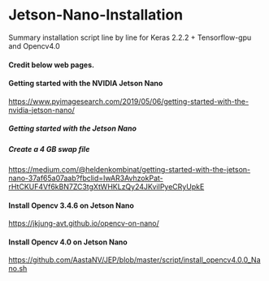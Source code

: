 # Jetson-Nano-Installation
Summary installation script line by line for Keras 2.2.2 + Tensorflow-gpu and Opencv4.0

#### Credit below web pages.
#### Getting started with the NVIDIA Jetson Nano
https://www.pyimagesearch.com/2019/05/06/getting-started-with-the-nvidia-jetson-nano/

##### Getting started with the Jetson Nano
##### Create a 4 GB swap file
https://medium.com/@heldenkombinat/getting-started-with-the-jetson-nano-37af65a07aab?fbclid=IwAR3AvhzokPat-rHtCKUF4Vf6kBN7ZC3tgXtWHKLzQy24JKviIPyeCRyUpkE

#### Install Opencv 3.4.6 on Jetson Nano
https://jkjung-avt.github.io/opencv-on-nano/

#### Install Opencv 4.0 on Jetson Nano
https://github.com/AastaNV/JEP/blob/master/script/install_opencv4.0.0_Nano.sh

